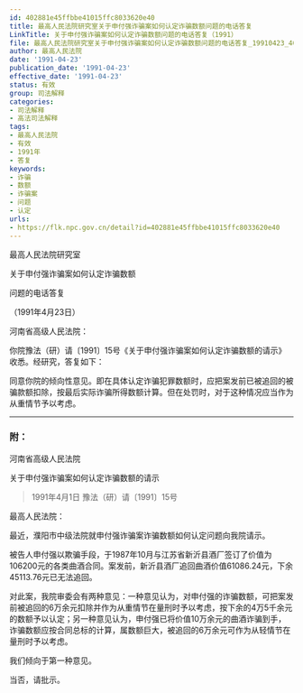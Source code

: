 ```yaml
---
id: 402881e45ffbbe41015ffc8033620e40
title: 最高人民法院研究室关于申付强诈骗案如何认定诈骗数额问题的电话答复
LinkTitle: 关于申付强诈骗案如何认定诈骗数额问题的电话答复（1991）
file: 最高人民法院研究室关于申付强诈骗案如何认定诈骗数额问题的电话答复_19910423_402881e45ffbbe41015ffc8033620e40.docx
author: 最高人民法院
date: '1991-04-23'
publication_date: '1991-04-23'
effective_date: '1991-04-23'
status: 有效
group: 司法解释
categories:
- 司法解释
- 高法司法解释
tags:
- 最高人民法院
- 有效
- 1991年
- 答复
keywords:
- 诈骗
- 数额
- 诈骗案
- 问题
- 认定
urls:
- https://flk.npc.gov.cn/detail?id=402881e45ffbbe41015ffc8033620e40
---
```


最高人民法院研究室

关于申付强诈骗案如何认定诈骗数额

问题的电话答复

（1991年4月23日）

河南省高级人民法院：

你院豫法（研）请〔1991〕15号《关于申付强诈骗案如何认定诈骗数额的请示》收悉。经研究，答复如下：

同意你院的倾向性意见。即在具体认定诈骗犯罪数额时，应把案发前已被追回的被骗款额扣除，按最后实际诈骗所得数额计算。但在处罚时，对于这种情况应当作为从重情节予以考虑。

---

### 附：

河南省高级人民法院

关于申付强诈骗案如何认定诈骗数额的请示

> 1991年4月1日 豫法（研）请〔1991〕15号

最高人民法院：

最近，濮阳市中级法院就申付强诈骗案诈骗数额如何认定问题向我院请示。

被告人申付强以欺骗手段，于1987年10月与江苏省新沂县酒厂签订了价值为106200元的各类曲酒合同。案发前，新沂县酒厂追回曲酒价值61086.24元，下余45113.76元已无法追回。

对此案，我院审委会有两种意见：一种意见认为，对申付强的诈骗数额，可把案发前被追回的6万余元扣除并作为从重情节在量刑时予以考虑，按下余的4万5千余元的数额予以认定；另一种意见认为，申付强已将价值10万余元的曲酒诈骗到手，诈骗数额应按合同总标的计算，属数额巨大，被追回的6万余元可作为从轻情节在量刑时予以考虑。

我们倾向于第一种意见。

当否，请批示。

